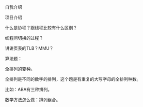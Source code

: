 自我介绍

项目介绍

什么是协程？跟线程比较有什么区别？

线程间切换的过程？

讲讲页表的TLB？MMU？



算法题：

全排列的变种。

全排列是不同的数字的排列，这个题是有重复的大写字母的全排列种数。

比如：ABA有三种排列。

数学方法怎么做：排列组合。